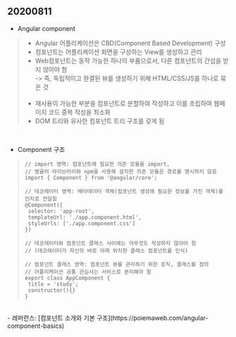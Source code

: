 ## 20200811
- Angular component
> - Angular 어플리케이션은 CBD(Component Based Development) 구성
> - 컴포넌트는 어플리케이션 화면을 구성하는 View를 생성하고 관리
> - Web컴포넌트는 동작 가능한 하나의 부품으로서, 다른 컴포넌트의 간섭을 받지 않아야 함
> <br>-> 즉, 독립적이고 완결된 뷰를 생성하기 위해 HTML/CSS/JS를 하나로 묶은 것<br><br>
> - 재사용이 가능한 부분을 컴포넌트로 분할하여 작성하고 이를 조립하여 웹페이지 코드 중복 작성을 최소화
> - DOM 트리와 유사한 컴포넌트 트리 구조를 갖게 됨

<br>

- Component 구조
> <pre><code>// import 영역: 컴포넌트에 필요한 의존 모듈을 import, 
>// 앵귤러 라이브러리와 npm을 사용해 설치한 의존 모듈은 경로를 명시하지 않음
>import { Component } from '@angular/core';
>
> // 데코레이터 영역: 메타데이터 객체(컴포넌트 생성에 필요한 정보를 가진 객체)를 인자로 전달함
>@Component({
>  selector: 'app-root',
>  templateUrl: './app.component.html',
>  styleUrls: ['./app.component.css']
>})
>
> // 데코레이터와 컴포넌트 클래스 사이에는 아무것도 작성하지 않아야 함
> // (데코레이터가 자신의 바로 아래 위치한 클래스 컴포넌트를 인식)
> 
> // 컴포넌트 클래스 영역: 컴포넌트 뷰를 관리하기 위한 로직, 클래스를 정의
> // 어플리케이션 공통 관심사는 서비스로 분리해야 함
>export class AppComponent {
>  title = 'study';
>  constructor(){}
>}</code></pre>

<br>
- 레퍼런스: [컴포넌트 소개와 기본 구조](https://poiemaweb.com/angular-component-basics)
